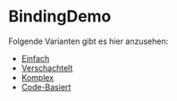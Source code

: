 # BindingDemo

Folgende Varianten gibt es hier anzusehen:

* [Einfach](https://github.com/tkolb-recom/BindingDemo/tree/plain)
* [Verschachtelt](https://github.com/tkolb-recom/BindingDemo/tree/nested)
* [Komplex](https://github.com/tkolb-recom/BindingDemo/tree/complex)
* [Code-Basiert](https://github.com/tkolb-recom/BindingDemo/tree/bycode)